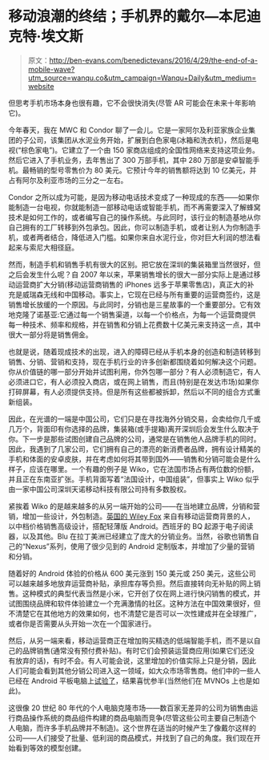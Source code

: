 # 移动浪潮的终结；手机界的戴尔—本尼迪克特·埃文斯

> 原文：<http://ben-evans.com/benedictevans/2016/4/29/the-end-of-a-mobile-wave?utm_source=wanqu.co&utm_campaign=Wanqu+Daily&utm_medium=website>

但思考手机市场本身也很有趣，它不会很快消失(尽管 AR 可能会在未来十年影响它)。

今年春天，我在 MWC 和 Condor 聊了一会儿。它是一家阿尔及利亚家族企业集团的子公司，该集团从水泥业务开始，扩展到白色家电(冰箱和洗衣机)，然后是电视(“棕色家电”)。它建立了一个由 150 家商店组成的全国性网络来支持这项业务。然后它进入了手机业务，去年售出了 300 万部手机，其中 280 万部是安卓智能手机。最畅销的型号零售价为 80 美元。它预计今年的销售额将达到 10 亿美元，并占有阿尔及利亚市场的三分之一左右。

Condor 之所以成为可能，是因为移动电话技术变成了一种现成的东西——如果你能制造一台电视，你就能制造一部移动电话或智能手机，而不再需要深入了解蜂窝技术是如何工作的，或者编写自己的操作系统。与此同时，该行业的制造基地从你自己拥有的工厂转移到外包承包。因此，你可以制造手机，或者让别人为你制造手机，或者两者结合，降低进入门槛。如果你来自水泥行业，你对巨大利润的想法看起来与索尼大相径庭。

然而，制造手机和销售手机有很大的区别。把它放在深圳的集装箱里当然很好，但之后会发生什么呢？自 2007 年以来，苹果销售增长的很大一部分实际上是通过移动运营商扩大分销(移动运营商销售的 iPhones 远多于苹果零售店)，真正大的补充是威瑞森无线和中国移动。事实上，它现在已经与所有重要的运营商签约，这是销售增长放缓的一个原因。与此同时，分销也是三星故事的一个重要部分。它有效地克隆了诺基亚:它通过每一个销售渠道，以每一个价格点，为每一个运营商提供每一种技术、频率和规格，并在销售和分销上花费数十亿美元来支持这一点，其中很大一部分将是销售佣金。

也就是说，随着现成技术的出现，进入的障碍已经从手机本身的创造和制造转移到销售、分销、营销和支持，现在手机行业的许多创新都围绕着如何解决这个问题。你从价值链的哪一部分开始并试图利用，你外包哪一部分？有人必须制造它，有人必须进口它，有人必须投入商店，或在网上销售，而且(特别是在发达市场)如果你打碎屏幕，有人必须提供支持。但是所有这些都被拆卸，然后以不同的组合方式重新组装。

因此，在光谱的一端是中国公司，它们只是在寻找海外分销交易，会卖给你几千或几万个，背面印有你选择的品牌，集装箱(或手提箱)离开深圳后会发生什么取决于你。下一步是那些试图创建自己品牌的公司，通常是在销售他人品牌手机的同时。因此，我遇到了几家公司，它们拥有自己的漂亮的新消费者品牌，拥有设计精美的手机和体面的安卓皮肤，并在考虑如何将其带到国外——销售和分销可能会是什么样子，应该在哪里。一个有趣的例子是 Wiko，它在法国市场占有两位数的份额，并且正在东南亚扩张。手机背面写着“法国设计，中国组装”，但事实上 Wiko 似乎由一家中国公司深圳天诺移动科技有限公司持有多数股权。

紧挨着 Wiko 的是越来越多的从另一端开始的公司——在当地建立品牌，分销和营销，增加一些设计，外包制造。[英国的 Wiley Fox](https://www.wileyfox.com) 来自有移动运营商背景的人，以中档价格销售高级设计，搭配轻薄版 Android。西班牙的 BQ 起源于电子阅读器，以及其他。Blu 在拉丁美洲已经建立了庞大的分销业务。当然，谷歌也销售自己的“Nexus”系列，使用了很少见到的 Android 定制版本，并增加了少量的营销和分销。

随着好的 Android 体验的价格从 600 美元涨到 150 美元或 250 美元，这些公司可以越来越多地放弃运营商补贴，承担库存等负担。然后直接转向无补贴的网上销售。这种模式的典型代表当然是小米，它开创了仅在网上进行快闪销售的模式，并试图围绕品牌和软件体验建立一个充满激情的社区。这种方法在中国效果很好，但不清楚它在其他地方的效果如何，也不清楚它是否可以一次性建成并在全球推广，或者你是否需要从头开始一次在一个国家进行。

然后，从另一端来看，移动运营商正在增加购买精选的低端智能手机，而不是以自己的品牌销售(通常没有预付费补贴)。有时它们会预装运营商应用(如果它们还没有放弃的话)，有时不会。有人可能会说，这里增加的价值实际上只是分销，因此人们可能会看到其他分销公司进入这一领域，如大众市场零售商。他们中的一些人已经在 Android 平板电脑上[试验了](http://www.tesco.com/direct/hudl/)，结果喜忧参半(当然他们在 MVNOs 上也是如此)。

这很像 20 世纪 80 年代的个人电脑克隆市场——数百家无差异的公司为销售由运行商品操作系统的商品组件构建的商品电脑而竞争(尽管这些公司主要自己制造个人电脑，而许多手机品牌并不制造)。这个世界在适当的时候产生了像戴尔这样的公司——人们接受了批量、低利润的商品模式，并找到了自己的角度。我们现在开始看到等效的模型创建。